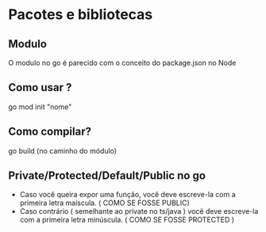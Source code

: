 # Pacotes e bibliotecas

## Modulo

O modulo no go é parecido com o conceito do package.json no Node

## Como usar ?

go mod init "nome"

## Como compilar?

go build (no caminho do módulo)

## Private/Protected/Default/Public no go

- Caso você queira expor uma função, você deve escreve-la com a primeira letra maíscula. ( COMO SE FOSSE PUBLIC)
- Caso contrário ( semelhante ao private no ts/java ) você deve escreve-la com a primeira letra minúscula. ( COMO SE FOSSE PROTECTED )
